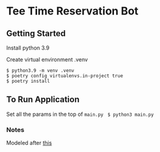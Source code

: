 # Tee Time Reservation Bot


## Getting Started
Install python 3.9

Create virtual environment .venv
```
$ python3.9 -m venv .venv
$ poetry config virtualenvs.in-project true
$ poetry install
```

## To Run Application
Set all the params in the top of `main.py`
` $ python3 main.py`


### Notes
Modeled after [this](https://medium.com/@ryujimorita.1009/how-i-built-a-booking-automation-bot-to-get-a-popular-cafe-admission-ticket-851bb2f9eac0)
